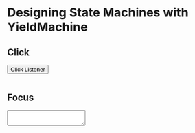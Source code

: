 # Designing State Machines with YieldMachine

## Click

<form id=click-example>
    <button type=button id=click-button data-action>Click Listener</button>
    <output id=click-button-output>
        <pre class=target data-result></pre>
    </output>
</form>

## Focus

<form id=focus-example>
    <textarea data-target></textarea>
    <output>
        <pre data-result></pre>
    </output>
</form>
